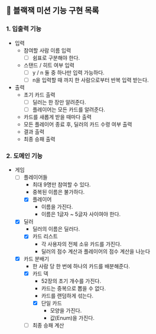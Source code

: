 ## 🚀 블랙잭 미션 기능 구현 목록

### 1. 입출력 기능
- 입력
  - 참여할 사람 이름 입력
    - [ ] 쉼표로 구분해야 한다.
  - 스탠드 / 히트 여부 입력
    - [ ] y / n 둘 중 하나만 입력 가능하다.
    - [ ] n을 입력할 때 까지 한 사람으로부터 반복 입력 받는다.
- 출력
  - 초기 카드 출력
    - [ ] 딜러는 한 장만 알려준다.
    - [ ] 플레이어는 모든 카드를 알려준다.
  - 카드를 새롭게 받을 때마다 출력
  - 모든 플레이어 종료 후, 딜러의 카드 수령 여부 출력
  - 결과 출력
  - 최종 승패 출력

### 2. 도메인 기능
- 게임 
  - [ ] 플레이어들
    - 최대 9명만 참여할 수 있다.
    - 중복된 이름은 불가하다.
    - [x] 플레이어
      - 이름을 가진다.
      - 이름은 1글자 ~ 5글자 사이여야 한다.
  - [x] 딜러
    - 딜러의 이름은 딜러다. 
    - [x] 카드 리스트 
      - 각 사용자의 전체 소유 카드를 가진다.
      - 딜러의 점수 계산과 플레이어의 점수 계산을 나눈다
  - [x] 카드 분배기
    - 한 사람 당 한 번에 하나의 카드를 배분해준다.
    - [x] 카드 덱
      - 52장의 초기 개수를 가진다.
      - 카드는 중복으로 뽑을 수 없다.
      - 카드를 랜덤하게 섞는다.
      - [x] 단일 카드
        - 모양을 가진다.
        - 값(Enum)을 가진다.
    - [ ] 최종 승패 계산
